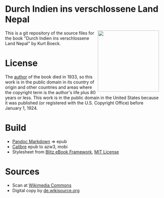 # Durch Indien ins verschlossene Land Nepal

<img align="right" height="200" src="https://user-images.githubusercontent.com/13177792/193356550-d66e56f4-7b7e-4c03-ae9d-b1b599bcfedb.jpg">

This is a git repository of the source files for the book "Durch Indien ins verschlossene Land Nepal" by Kurt Boeck.

# License
The [author](https://de.wikipedia.org/wiki/Kurt_Boeck) of the book died in 1933,
so this work is in the public domain in
its country of origin and other countries and areas where the
copyright term is the author's life plus 80 years or less.
This work is in the public domain in the United States because it was
published (or registered with the U.S. Copyright Office)
before January 1, 1924.

# Build
* [Pandoc Markdown](https://pandoc.org/MANUAL.html#pandocs-markdown) => epub
* [Calibre](https://calibre-ebook.com/) epub to azw3, mobi
* Stylesheet from [Blitz eBook Framework](https://friendsofepub.github.io/Blitz/), [MIT License](https://github.com/FriendsOfEpub/Blitz/blob/master/LICENSE)

# Sources
* Scan at [Wikimedia Commons](https://commons.wikimedia.org/wiki/File:Durch_Indien_ins_verschlossene_Land_Nepal.pdf)
* Digital copy by [de.wikisource.org](https://de.wikisource.org/wiki/Durch_Indien_ins_verschlossene_Land_Nepal)


